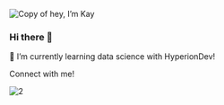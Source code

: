 
![Copy of hey, I’m Kay](https://github.com/Kayosstheory/Kayosstheory/assets/163044703/e4b5ca51-626b-45c0-a8ea-6ea5444e239c)

### Hi there 👋

🌱 I’m currently learning data science with HyperionDev!

Connect with me! 

![2](https://github.com/Kayosstheory/Kayosstheory/assets/163044703/eefb1893-e9e8-4744-8206-bcfcec7189f4)




